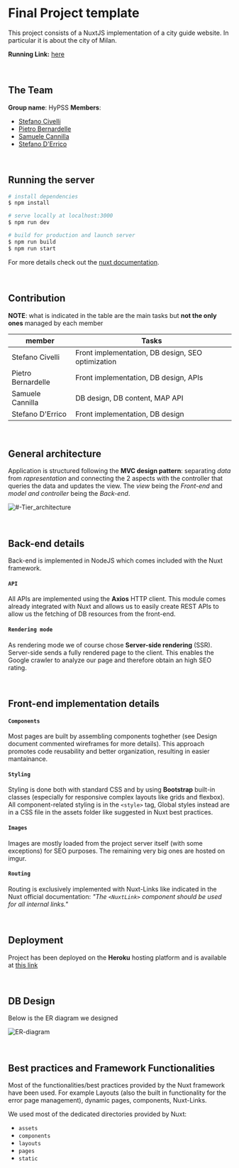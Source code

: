 # Final Project template

This project consists of a NuxtJS implementation of a city guide website. In particular it is about the city of Milan.

**Running Link:** [here](https://hypermedia-project-2022.herokuapp.com/)

<br>

## The Team

**Group name**: HyPSS
**Members**:

- [Stefano Civelli](https://github.com/Stefano-Civelli)
- [Pietro Bernardelle](https://github.com/PietroBernardelle)
- [Samuele Cannilla](https://github.com/scannilla)
- [Stefano D'Errico](https://github.com/stefanoderr)

<br>

## Running the server

```bash
# install dependencies
$ npm install

# serve locally at localhost:3000
$ npm run dev

# build for production and launch server
$ npm run build
$ npm run start
```

For more details check out the [nuxt documentation](https://nuxtjs.org).

<br>

## Contribution

**NOTE**: what is indicated in the table are the main tasks but **not the only ones** managed by each member

| member             | Tasks                                             |
| ------------------ | ------------------------------------------------- |
| Stefano Civelli    | Front implementation, DB design, SEO optimization |
| Pietro Bernardelle | Front implementation, DB design, APIs             |
| Samuele Cannilla   | DB design, DB content, MAP API                    |
| Stefano D'Errico   | Front implementation, DB design                   |

<br>

## General architecture

Application is structured following the **MVC design pattern**: separating _data_ from _rapresentation_ and connecting the 2 aspects with the controller that queries the data and updates the view.
The _view_ being the _Front-end_ and _model and controller_ being the _Back-end_.

![#-Tier_architecture](https://user-images.githubusercontent.com/62955439/177119309-c592270f-1a60-4a84-aa60-0cbce1cfc61c.jpg)

<br>

## Back-end details

Back-end is implemented in NodeJS which comes included with the Nuxt framework.

#### `API`

All APIs are implemented using the **Axios** HTTP client. This module comes already integrated with Nuxt and allows us to easily create REST APIs to allow us the fetching of DB resources from the front-end.

#### `Rendering mode`

As rendering mode we of course chose **Server-side rendering** (SSR). Server-side sends a fully rendered page to the client. This enables the Google crawler to analyze our page and therefore obtain an high SEO rating.

<br>

## Front-end implementation details

#### `Components`

Most pages are built by assembling components toghether (see Design document commented wireframes for more details). This approach promotes code reusability and better organization, resulting in easier mantainance.

#### `Styling`

Styling is done both with standard CSS and by using **Bootstrap** built-in classes (especially for responsive complex layouts like grids and flexbox).
All component-related styling is in the `<style>` tag, Global styles instead are in a CSS file in the assets folder like suggested in Nuxt best practices.

#### `Images`

Images are mostly loaded from the project server itself (with some exceptions) for SEO purposes. The remaining very big ones are hosted on imgur.

#### `Routing`

Routing is exclusively implemented with Nuxt-Links like indicated in the Nuxt official documentation: _"The `<NuxtLink>` component should be used for all internal links."_

<br>

## Deployment

Project has been deployed on the **Heroku** hosting platform and is available at [this link](https://hypermedia-project-2022.herokuapp.com/)

<br>

## DB Design

Below is the ER diagram we designed

![ER-diagram](https://user-images.githubusercontent.com/62955439/177054688-89f25397-b188-4bfb-bf31-f2c5f99c0b58.jpg)

<br>

## Best practices and Framework Functionalities

Most of the functionalities/best practices provided by the Nuxt framework have been used.
For example Layouts (also the built in functionality for the error page management), dynamic pages, components, Nuxt-Links.

We used most of the dedicated directories provided by Nuxt:

- `assets`
- `components`
- `layouts`
- `pages`
- `static`


